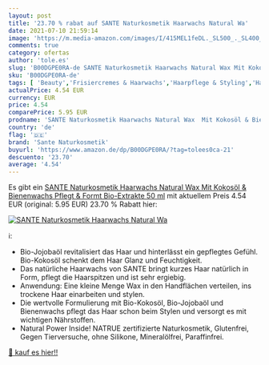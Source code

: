 ```yaml
---
layout: post
title: '23.70 % rabat auf SANTE Naturkosmetik Haarwachs Natural Wa'
date: 2021-07-10 21:59:14
image: 'https://m.media-amazon.com/images/I/415MEL1feDL._SL500_._SL400_.jpg'
comments: true
category: ofertas
author: 'tole.es'
slug: 'B00DGPE0RA-de SANTE Naturkosmetik Haarwachs Natural Wax Mit Kokosöl &...'
sku: 'B00DGPE0RA-de'
tags: [ 'Beauty','Frisiercremes & Haarwachs','Haarpflege & Styling','Haarstyling Produkte','sante naturkosmetik', ]
actualPrice: 4.54 EUR
currency: EUR
price: 4.54
comparePrice: 5.95 EUR
prodname: 'SANTE Naturkosmetik Haarwachs Natural Wax  Mit Kokosöl & Bienenwachs  Pflegt & Formt  Bio-Extrakte  50 ml'
country: 'de'
flag: '🇩🇪'
brand: 'Sante Naturkosmetik'
buyurl: 'https://www.amazon.de/dp/B00DGPE0RA/?tag=tolees0ca-21'
descuento: '23.70'
average: '4.54'
---
```


Es gibt ein [SANTE Naturkosmetik Haarwachs Natural Wax  Mit Kokosöl & Bienenwachs  Pflegt & Formt  Bio-Extrakte  50 ml](https://www.amazon.de/dp/B00DGPE0RA/?tag=tolees0ca-21) mit aktuellem Preis 4.54 EUR (original: 5.95 EUR) 23.70 % Rabatt hier:

[![SANTE Naturkosmetik Haarwachs Natural Wa](https://m.media-amazon.com/images/I/415MEL1feDL._SL500_._SL400_.jpg)](https://www.amazon.de/dp/B00DGPE0RA/?tag=tolees0ca-21)

ℹ️:

- Bio-Jojobaöl revitalisiert das Haar und hinterlässt ein gepflegtes Gefühl. Bio-Kokosöl schenkt dem Haar Glanz und Feuchtigkeit.
- Das natürliche Haarwachs von SANTE bringt kurzes Haar natürlich in Form, pflegt die Haarspitzen und ist sehr ergiebig.
- Anwendung: Eine kleine Menge Wax in den Handflächen verteilen, ins trockene Haar einarbeiten und stylen.
- Die wertvolle Formulierung mit Bio-Kokosöl, Bio-Jojobaöl und Bienenwachs pflegt das Haar schon beim Stylen und versorgt es mit wichtigen Nährstoffen.
- Natural Power Inside! NATRUE zertifizierte Naturkosmetik, Glutenfrei, Gegen Tierversuche, ohne Silikone, Mineralölfrei, Paraffinfrei.

[🛒 kauf es hier!!](https://www.amazon.de/dp/B00DGPE0RA/?tag=tolees0ca-21)
